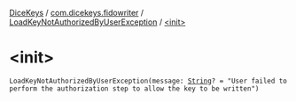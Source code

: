 [DiceKeys](../../index.md) / [com.dicekeys.fidowriter](../index.md) / [LoadKeyNotAuthorizedByUserException](index.md) / [&lt;init&gt;](./-init-.md)

# &lt;init&gt;

`LoadKeyNotAuthorizedByUserException(message: `[`String`](https://kotlinlang.org/api/latest/jvm/stdlib/kotlin/-string/index.html)`? = "User failed to perform the authorization step to allow the key to be written")`